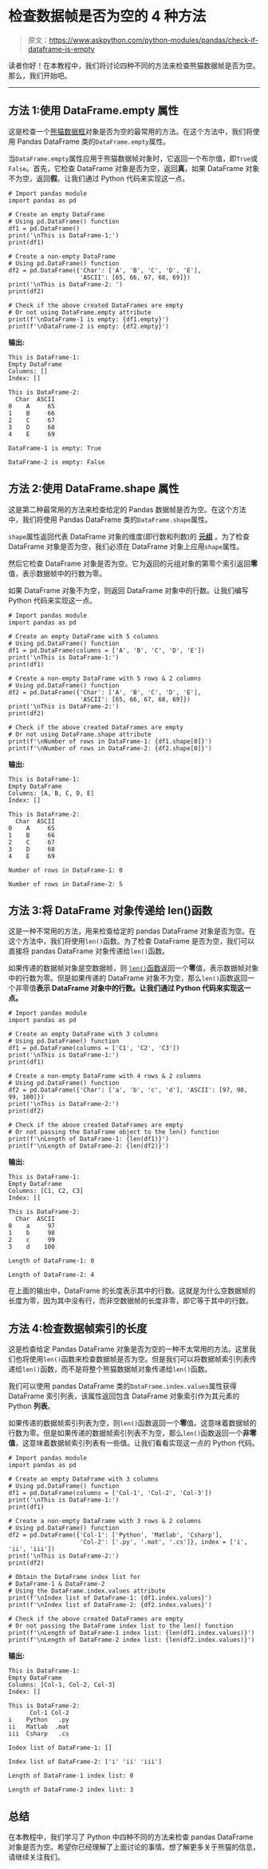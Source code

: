 # 检查数据帧是否为空的 4 种方法

> 原文：<https://www.askpython.com/python-modules/pandas/check-if-dataframe-is-empty>

读者你好！在本教程中，我们将讨论四种不同的方法来检查熊猫数据帧是否为空。那么，我们开始吧。

* * *

## 方法 1:使用 DataFrame.empty 属性

这是检查一个[熊猫数据框](https://www.askpython.com/python-modules/pandas/dataframe-indexing)对象是否为空的最常用的方法。在这个方法中，我们将使用 Pandas DataFrame 类的`DataFrame.empty`属性。

当`DataFrame.empty`属性应用于熊猫数据帧对象时，它返回一个布尔值，即`True`或`False`。首先，它检查 DataFrame 对象是否为空，返回**真**，如果 DataFrame 对象不为空，返回**假**。让我们通过 Python 代码来实现这一点。

```
# Import pandas module
import pandas as pd 

# Create an empty DataFrame
# Using pd.DataFrame() function
df1 = pd.DataFrame()
print('\nThis is DataFrame-1:')
print(df1)

# Create a non-empty DataFrame
# Using pd.DataFrame() function
df2 = pd.DataFrame({'Char': ['A', 'B', 'C', 'D', 'E'],
                    'ASCII': [65, 66, 67, 68, 69]})
print('\nThis is DataFrame-2: ')
print(df2)

# Check if the above created DataFrames are empty 
# Or not using DataFrame.empty attribute
print(f'\nDataFrame-1 is empty: {df1.empty}')
print(f'\nDataFrame-2 is empty: {df2.empty}')

```

**输出:**

```
This is DataFrame-1:
Empty DataFrame
Columns: []
Index: []

This is DataFrame-2:
  Char  ASCII
0    A     65
1    B     66
2    C     67
3    D     68
4    E     69

DataFrame-1 is empty: True

DataFrame-2 is empty: False

```

## 方法 2:使用 DataFrame.shape 属性

这是第二种最常用的方法来检查给定的 Pandas 数据帧是否为空。在这个方法中，我们将使用 Pandas DataFrame 类的`DataFrame.shape`属性。

`shape`属性返回代表 DataFrame 对象的维度(即行数和列数)的 **[元组](https://www.askpython.com/python/tuple/python-tuple)** 。为了检查 DataFrame 对象是否为空，我们必须在 DataFrame 对象上应用`shape`属性。

然后它检查 DataFrame 对象是否为空。它为返回的元组对象的第零个索引返回**零**值，表示数据帧中的行数为零。

如果 DataFrame 对象不为空，则返回 DataFrame 对象中的行数。让我们编写 Python 代码来实现这一点。

```
# Import pandas module
import pandas as pd 

# Create an empty DataFrame with 5 columns
# Using pd.DataFrame() function
df1 = pd.DataFrame(columns = ['A', 'B', 'C', 'D', 'E'])
print('\nThis is DataFrame-1:')
print(df1)

# Create a non-empty DataFrame with 5 rows & 2 columns
# Using pd.DataFrame() function
df2 = pd.DataFrame({'Char': ['A', 'B', 'C', 'D', 'E'],
                    'ASCII': [65, 66, 67, 68, 69]})
print('\nThis is DataFrame-2:')
print(df2)

# Check if the above created DataFrames are empty 
# Or not using DataFrame.shape attribute
print(f'\nNumber of rows in DataFrame-1: {df1.shape[0]}')
print(f'\nNumber of rows in DataFrame-2: {df2.shape[0]}')

```

**输出:**

```
This is DataFrame-1:
Empty DataFrame
Columns: [A, B, C, D, E]
Index: []

This is DataFrame-2:
  Char  ASCII
0    A     65
1    B     66
2    C     67
3    D     68
4    E     69

Number of rows in DataFrame-1: 0

Number of rows in DataFrame-2: 5

```

## 方法 3:将 DataFrame 对象传递给 len()函数

这是一种不常用的方法，用来检查给定的 pandas DataFrame 对象是否为空。在这个方法中，我们将使用`len()`函数。为了检查 DataFrame 是否为空，我们可以直接将 pandas DataFrame 对象传递给`len()`函数。

如果传递的数据帧对象是空数据帧，则 [`len()`函数](https://www.askpython.com/python/string/find-string-length-in-python)返回一个**零**值，表示数据帧对象中的行数为零。但是如果传递的 DataFrame 对象不为空，那么`len()`函数返回一个非零值**表示 DataFrame 对象中的行数。让我们通过 Python 代码来实现这一点。**

```
# Import pandas module
import pandas as pd 

# Create an empty DataFrame with 3 columns
# Using pd.DataFrame() function
df1 = pd.DataFrame(columns = ['C1', 'C2', 'C3'])
print('\nThis is DataFrame-1:')
print(df1)

# Create a non-empty DataFrame with 4 rows & 2 columns
# Using pd.DataFrame() function
df2 = pd.DataFrame({'Char': ['a', 'b', 'c', 'd'], 'ASCII': [97, 98, 99, 100]})
print('\nThis is DataFrame-2:')
print(df2)

# Check if the above created DataFrames are empty 
# Or not passing the DataFrame object to the len() function
print(f'\nLength of DataFrame-1: {len(df1)}')
print(f'\nLength of DataFrame-2: {len(df2)}')

```

**输出:**

```
This is DataFrame-1:
Empty DataFrame
Columns: [C1, C2, C3]
Index: []

This is DataFrame-2:
  Char  ASCII
0    a     97
1    b     98
2    c     99
3    d    100

Length of DataFrame-1: 0

Length of DataFrame-2: 4

```

在上面的输出中，DataFrame 的长度表示其中的行数。这就是为什么空数据帧的长度为零，因为其中没有行，而非空数据帧的长度非零，即它等于其中的行数。

## 方法 4:检查数据帧索引的长度

这是检查给定 Pandas DataFrame 对象是否为空的一种不太常用的方法。这里我们也将使用`len()`函数来检查数据帧是否为空。但是我们可以将数据帧索引列表传递给`len()`函数，而不是将整个熊猫数据帧对象传递给`len()`函数。

我们可以使用 pandas DataFrame 类的`DataFrame.index.values`属性获得 DataFrame 索引列表，该属性返回包含 DataFrame 对象索引作为其元素的 Python **列表**。

如果传递的数据帧索引列表为空，则`len()`函数返回一个**零**值。这意味着数据帧的行数为零。但是如果传递的数据帧索引列表不为空，那么`len()`函数返回一个**非零值**，这意味着数据帧索引列表有一些值。让我们看看实现这一点的 Python 代码。

```
# Import pandas module
import pandas as pd 

# Create an empty DataFrame with 3 columns
# Using pd.DataFrame() function
df1 = pd.DataFrame(columns = ['Col-1', 'Col-2', 'Col-3'])
print('\nThis is DataFrame-1:')
print(df1)

# Create a non-empty DataFrame with 3 rows & 2 columns
# Using pd.DataFrame() function
df2 = pd.DataFrame({'Col-1': ['Python', 'Matlab', 'Csharp'],
                    'Col-2': ['.py', '.mat', '.cs']}, index = ['i', 'ii', 'iii'])
print('\nThis is DataFrame-2:')
print(df2)

# Obtain the DataFrame index list for
# DataFrame-1 & DataFrame-2
# Using the DataFrame.index.values attribute
print(f'\nIndex list of DataFrame-1: {df1.index.values}')
print(f'\nIndex list of DataFrame-2: {df2.index.values}')

# Check if the above created DataFrames are empty 
# Or not passing the DataFrame index list to the len() function
print(f'\nLength of DataFrame-1 index list: {len(df1.index.values)}')
print(f'\nLength of DataFrame-2 index list: {len(df2.index.values)}')

```

**输出:**

```
This is DataFrame-1:
Empty DataFrame
Columns: [Col-1, Col-2, Col-3]
Index: []

This is DataFrame-2:
      Col-1 Col-2
i    Python   .py
ii   Matlab  .mat
iii  Csharp   .cs

Index list of DataFrame-1: []

Index list of DataFrame-2: ['i' 'ii' 'iii']

Length of DataFrame-1 index list: 0

Length of DataFrame-2 index list: 3

```

## 总结

在本教程中，我们学习了 Python 中四种不同的方法来检查 pandas DataFrame 对象是否为空。希望你已经理解了上面讨论的事情。想了解更多关于熊猫的信息，请继续关注我们。